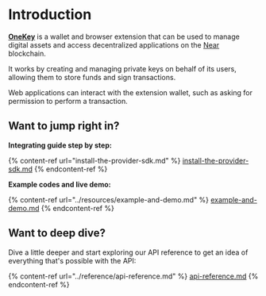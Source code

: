 # Introduction

[**OneKey**](https://www.onekey.so) is a wallet and browser extension that can be used to manage digital assets and access decentralized applications on the [Near](https://docs.near.org) blockchain.&#x20;

It works by creating and managing private keys on behalf of its users, allowing them to store funds and sign transactions.&#x20;

Web applications can interact with the extension wallet, such as asking for permission to perform a transaction.

## Want to jump right in?

**Integrating guide step by step:**

{% content-ref url="install-the-provider-sdk.md" %}
[install-the-provider-sdk.md](install-the-provider-sdk.md)
{% endcontent-ref %}

**Example codes and live demo:**&#x20;

{% content-ref url="../resources/example-and-demo.md" %}
[example-and-demo.md](../resources/example-and-demo.md)
{% endcontent-ref %}

## Want to deep dive?

Dive a little deeper and start exploring our API reference to get an idea of everything that's possible with the API:

{% content-ref url="../reference/api-reference.md" %}
[api-reference.md](../reference/api-reference.md)
{% endcontent-ref %}
